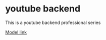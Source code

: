 # youtube backend

This is a youtube backend professional series

[Model link](https://app.eraser.io/workspace/YtPqZ1VogxGy1jzIDkzj)